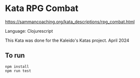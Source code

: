 # Kata RPG Combat

https://sammancoaching.org/kata_descriptions/rpg_combat.html

Language: Clojurescript

This Kata was done for the Kaleido's Katas project. April 2024

## To run

```
npm install
npm run test
```
